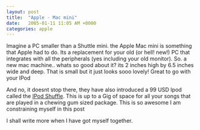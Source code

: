 ```yaml
---
layout: post
title:  "Apple - Mac mini"
date:   2005-01-11 11:05 AM +0000
categories: apple
---
```

Imagine a PC smaller than a Shuttle mini. the Apple Mac mini is something that Apple had to do. Its a replacement for your old (or hell! new!) PC that integrates with all the peripherals (yes including your old monitor). So. a new mac machine.. whats so good about it? its 2 inches high by  6.5 inches wide and deep. That is small but it just looks sooo lovely! Great to go with your IPod

And no, it doesnt stop there, they have also introduced a 99 USD Ipod called the <a href="http://www.apple.com/ipodshuffle/">IPod Shuffle</a>. This is up to a Gig of space for all your songs that are played in a chewing gum sized package. This is so awesome I am constraining myself in this post

I shall write more when I have got myself together.